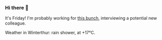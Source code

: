 ### Hi there :wave:

It's Friday! I'm probably working for [this bunch](https://github.com/kohofinancial), interviewing a potential new colleague.

Weather in Winterthur: rain shower, at +17°C.
